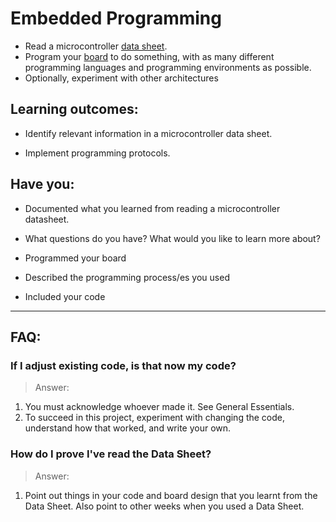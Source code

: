 # Embedded Programming
* Read a microcontroller [data sheet](http://academy.cba.mit.edu/classes/embedded_programming/doc8183.pdf).
* Program your [board](http://academy.cba.mit.edu/classes/electronics_design/index.html) to do something, with as many different programming languages and programming environments as possible.
* Optionally, experiment with other architectures


## Learning outcomes:
* Identify relevant information in a microcontroller data sheet.

* Implement programming protocols.

## Have you:
* Documented what you learned from reading a microcontroller datasheet.

* What questions do you have? What would you like to learn more about?

* Programmed your board

* Described the programming process/es you used

* Included your code

---

## FAQ:

### If I adjust existing code, is that now my code?
> Answer:
1. You must acknowledge whoever made it. See General Essentials.
2. To succeed in this project, experiment with changing the code, understand how that worked, and write your own.

### How do I prove I've read the Data Sheet?
> Answer:
1. Point out things in your code and board design that you learnt from the Data Sheet. Also point to other weeks when you used a Data Sheet.
